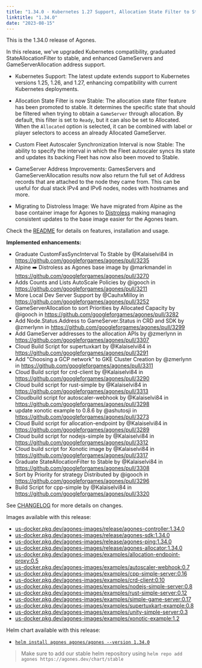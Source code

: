 ```yaml
---
title: "1.34.0 - Kubernetes 1.27 Support, Allocation State Filter to Stable, and all the Addresses for GameServers"
linktitle: "1.34.0"
date: "2023-08-15"
---
```


This is the 1.34.0 release of Agones.

In this release, we've upgraded Kubernetes compatibility, graduated StateAllocationFilter to stable, and enhanced GameServers and GameServerAllocation address support.

- Kubernetes Support: The latest update extends support to Kubernetes versions 1.25, 1.26, and 1.27, enhancing compatibility with current Kubernetes deployments. 

- Allocation State Filter is now Stable: The allocation state filter feature has been promoted to stable. It determines the specific state that should be filtered when trying to obtain a `GameServer` through allocation. By default, this filter is set to `Ready`, but it can also be set to Allocated. When the `Allocated` option is selected, it can be combined with label or player selectors to access an already Allocated GameServer.

- Custom Fleet Autoscaler Synchronization Interval is now Stable: The ability to specify the interval in which the Fleet autoscaler syncs its state and updates its backing Fleet has now also been moved to Stable.

- GameServer Address Improvements: GamesServers and GameServerAllocation results now also return the full set of Address records that are attached to the node they came from. This can be useful for dual stack IPv4 and IPv6 nodes, nodes with hostnames and more. 

- Migrating to Distroless Image: We have migrated from Alpine as the base container image for Agones to [Distroless](https://github.com/GoogleContainerTools/distroless) making managing consistent updates to the base image easier for the Agones team.

Check the <a href="https://github.com/googleforgames/agones/tree/release-1.34.0" >README</a> for details on features, installation and usage.

**Implemented enhancements:**

- Graduate CustomFasSyncInterval To Stable by @Kalaiselvi84 in https://github.com/googleforgames/agones/pull/3235
- Alpine ➡️ Distroless as Agones base image by @markmandel in https://github.com/googleforgames/agones/pull/3270
- Adds Counts and Lists AutoScale Policies by @igooch in https://github.com/googleforgames/agones/pull/3211
- More Local Dev Server Support by @CauhxMilloy in https://github.com/googleforgames/agones/pull/3252
- GameServerAllocation to sort Priorities by Allocated Capacity by @igooch in https://github.com/googleforgames/agones/pull/3282
- Add Node.Status.Address to GameServer.Status in CRD and SDK by @zmerlynn in https://github.com/googleforgames/agones/pull/3299
- Add GameServer addresses to the allocation APIs by @zmerlynn in https://github.com/googleforgames/agones/pull/3307
- Cloud Build Script for supertuxkart by @Kalaiselvi84 in https://github.com/googleforgames/agones/pull/3291
- Add "Choosing a GCP network" to GKE Cluster Creation by @zmerlynn in https://github.com/googleforgames/agones/pull/3311
- Cloud Build script for crd-client by @Kalaiselvi84 in https://github.com/googleforgames/agones/pull/3290
- Cloud build script for rust-simple by @Kalaiselvi84 in https://github.com/googleforgames/agones/pull/3313
- Cloudbuild script for autoscaler-webhook by @Kalaiselvi84 in https://github.com/googleforgames/agones/pull/3298
- update xonotic example to 0.8.6 by @ashutosji in https://github.com/googleforgames/agones/pull/3273
- Cloud Build script for allocation-endpoint by @Kalaiselvi84 in https://github.com/googleforgames/agones/pull/3289
- Cloud build script for nodejs-simple by @Kalaiselvi84 in https://github.com/googleforgames/agones/pull/3312
- Cloud build script for Xonotic image by @Kalaiselvi84 in https://github.com/googleforgames/agones/pull/3317
- Graduate StateAllocationFilter to Stable by @Kalaiselvi84 in https://github.com/googleforgames/agones/pull/3308
- Sort by Priority for strategy Distributed by @igooch in https://github.com/googleforgames/agones/pull/3296
- Build Script for cpp-simple by @Kalaiselvi84 in https://github.com/googleforgames/agones/pull/3320

See <a href="https://github.com/googleforgames/agones/blob/release-1.34.0/CHANGELOG.md" >CHANGELOG</a> for more details on changes.

Images available with this release:

- [us-docker.pkg.dev/agones-images/release/agones-controller:1.34.0](https://us-docker.pkg.dev/agones-images/release/agones-controller:1.34.0)
- [us-docker.pkg.dev/agones-images/release/agones-sdk:1.34.0](https://us-docker.pkg.dev/agones-images/release/agones-sdk:1.34.0)
- [us-docker.pkg.dev/agones-images/release/agones-ping:1.34.0](https://us-docker.pkg.dev/agones-images/release/agones-ping:1.34.0)
- [us-docker.pkg.dev/agones-images/release/agones-allocator:1.34.0](https://us-docker.pkg.dev/agones-images/release/agones-allocator:1.34.0)
- [us-docker.pkg.dev/agones-images/examples/allocation-endpoint-proxy:0.5](https://us-docker.pkg.dev/agones-images/examples/allocation-endpoint-proxy:0.5)
- [us-docker.pkg.dev/agones-images/examples/autoscaler-webhook:0.7](https://us-docker.pkg.dev/agones-images/examples/autoscaler-webhook:0.7)
- [us-docker.pkg.dev/agones-images/examples/cpp-simple-server:0.16](https://us-docker.pkg.dev/agones-images/examples/cpp-simple-server:0.16)
- [us-docker.pkg.dev/agones-images/examples/crd-client:0.10](https://us-docker.pkg.dev/agones-images/examples/crd-client:0.10)
- [us-docker.pkg.dev/agones-images/examples/nodejs-simple-server:0.8](https://us-docker.pkg.dev/agones-images/examples/nodejs-simple-server:0.8)
- [us-docker.pkg.dev/agones-images/examples/rust-simple-server:0.12](https://us-docker.pkg.dev/agones-images/examples/rust-simple-server:0.12)
- [us-docker.pkg.dev/agones-images/examples/simple-game-server:0.17](https://us-docker.pkg.dev/agones-images/examples/simple-game-server:0.17)
- [us-docker.pkg.dev/agones-images/examples/supertuxkart-example:0.8](https://us-docker.pkg.dev/agones-images/examples/supertuxkart-example:0.8)
- [us-docker.pkg.dev/agones-images/examples/unity-simple-server:0.3](https://us-docker.pkg.dev/agones-images/examples/unity-simple-server:0.3)
- [us-docker.pkg.dev/agones-images/examples/xonotic-example:1.2](https://us-docker.pkg.dev/agones-images/examples/xonotic-example:1.2)

Helm chart available with this release:

- <a href="https://agones.dev/chart/stable/agones-1.34.0.tgz" >
  <code>helm install agones agones/agones --version 1.34.0</code></a>

> Make sure to add our stable helm repository using `helm repo add agones https://agones.dev/chart/stable`